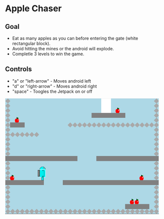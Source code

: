 # Apple Chaser

## Goal

+ Eat as many apples as you can before entering the gate (white rectangular block).
+ Avoid hitting the mines or the android will explode.
+ Completle 3 levels to win the game.

## Controls

+ "a" or "left-arrow" - Moves android left
+ "d" or "right-arrow" - Moves android right
+ "space" - Toogles the Jetpack on or off

![screenshot](screenshots/screenshot.png)
